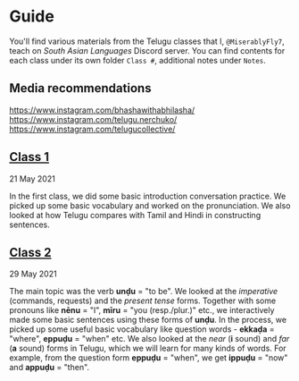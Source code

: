 # Guide
You'll find various materials from the Telugu classes that I, `@MiserablyFly7`, teach on *South Asian Languages* Discord server. You can find contents for each class under its own folder `Class #`, additional notes under `Notes`.

## Media recommendations

https://www.instagram.com/bhashawithabhilasha/  
https://www.instagram.com/telugu.nerchuko/  
https://www.instagram.com/telugucollective/

## [Class 1](https://github.com/miserablefly/teluguClass-with-Fly-SAL/tree/main/Class%201)
21 May 2021  

In the first class, we did some basic introduction conversation practice. We picked up some basic vocabulary and worked on the pronunciation. We also looked at how Telugu compares with Tamil and Hindi in constructing sentences. 

## [Class 2](https://github.com/miserablefly/teluguClass-with-Fly-SAL/tree/main/Class%202)
29 May 2021  

The main topic was the verb **unḍu** = "to be". We looked at the *imperative* (commands, requests) and the *present tense* forms. Together with some pronouns like **nēnu** = "I", **mīru** = "you (resp./plur.)" etc., we interactively made some basic sentences using these forms of **unḍu**. In the process, we picked up some useful basic vocabulary like question words - **ekkaḍa** = "where", **eppuḍu** = "when" etc. We also looked at the *near* (**i** sound) and *far* (**a** sound) forms in Telugu, which we will learn for many kinds of words. For example, from the question form **eppuḍu** = "when", we get **ippuḍu** = "now" and **appuḍu** = "then". 


